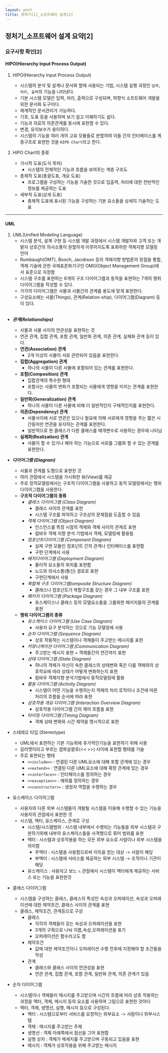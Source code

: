 ```yaml
---
layout: post
title: 정처기[1]_소프트웨어 설계[2]
---
```


## 정처기_소프트웨어 설계 요약[2]
### 요구사항 확인[2]



#### HIPO(Hierarchy Input Process Output)
1. HIPO(Hierarchy Input Process Output)
    - 시스템의 분석 및 설계나 문서화 할때 사용되는 기법, 시스템 실행 과정인 `입력, 처리, 출력`의 기능을 나타낸다.
    - 기본 시스템 모델은 입력, 처리, 출력으로 구성되며, 하향식 소프트웨어 개발을 위한 문서화 도구이다.
    - 체계적인 문서관리가 가능하다.
    - 기호, 도표 등을 사용하며 보기 쉽고 이해하기도 쉽다.
    - 기능과 자료의 의존관계를 동시에 표현할 수 있다.
    - 변경, 유지보수가 용이하다.
    - 시스템의 기능을 여러 개의 고유 모듈들로 분할하여 이들 간의 인터페이스를 계층구조로 표현한 것을 `HIPO Chart`라고 한다.

2. HIPO Chart의 종류
    - 가시적 도표(도식 목차)
        - 시스템의 전체적인 기능과 흐름을 보여주는 계층 구조도
    - 총체적 도표(총괄도표, 개요 도표)
        - 프로그램을 구성하는 기능을 기술한 것으로 입출력, 처리에 대한 전반적인 정보를 제공하는 도표
    - 세부적 도표(상세 도표)
        - 총체적 도표에 표시된 기능을 구성하는 기본 요소들을 상세히 기술하는 도표

-----------------------------------
#### UML

1. UML(Unified Modeling Language)
    - 시스템 분석, 설계 구현 등 시스템 개발 과정에서 시스템 개발자와 고객 또는 개발자 상호간의 의사소통이 원할하게 이루어지도록 표화하한 객체지향 모델링 언어
    - Rumbaugh(OMT), Booch, Jacobson 등의 객체지향 방법론의 장점을 통합, 객체 기술에 관한 국제표준화기구인 OMG(Object Management Group)에서 표준으로 지정함
    - 시스템 구조를 표현하는 6개의 구조 다이어그램과 동작을 표현하는 7개의 행위 다이어그램을 작성할 수 있다.
    - 가각의 다이어그램은 사물과 사물간의 관계를 용도에 맞게 표현한다.
    - 구성요소에는 사물(Things), 관계(Relation-ship), 다이어그램(Diagram) 등이 있다.
    <br>

- ___관계(Relationships)___
    - 사물과 사물 사이의 연관성을 표현하는 것
    - 연관 관계, 집합 관계, 포함 관계, 일반화 관계, 의존 관계, 실체화 관계 등이 있다.
    - __연관(Association) 관계__
        - 2개 이상의 사물이 서로 관련되어 있음을 표현한다.
    - __집합(Aggregation) 관계__
        - 하나의 사물이 다른 사물에 포함되어 있는 관계를 표현한다.
    - __포함(Composition) 관계__
        - 집합관계의 특수한 형태
        - 포함사는 사물의 변화가 포함되는 사물에게 영향을 미치는 관계를 표현한다.
    - __일반화(Generalization) 관계__
        - 하나의 사물이 다른 사물에 비해 더 일반적인지 구체적인지를 표현한다.
    - __의존(Dependency) 관계__
        - 사물사이에 서로 연관은 있으나 필요에 의해 서로에게 영향을 주는 짧은 시간동아만 연관을 유지하는 관계를 표현한다.
        - 일반적으로 한 클래스가 다른 클래스를 매개변수로 사용하는 경우에 나타남
    - __실체화(Realization) 관계__
        - 사물이 할 수 있거나 해야 하는 기능으로 서로를 그룹화 할 수 있는 관계를 표현한다.
    
    
- ___다이어그램 (Diagram)___
    - 사물과 관계를 도형으로 표현한 것
    - 여러 관점에서 시스템을 가시화한 뷰(View)를 제공
    - 주로 정적모델링에서는 구조적 다이어그램을 사용하고 동적 모델링에서는 행위 다이어그램을 사용한다.
    - __구조적 다이어그램의 종류__
        - _클래스 다이어그램 (Class Diagram)_
            - 클래스 사이의 관계를 표현
            - 시스템 구조를 파악하고 구조상의 문제점을 도출할 수 있음
        - _객체 다이어그램 (Object Diagram)_
            - 인스턴스를 특정 시점의 객체와 객체 사이의 관계로 표현
            - 럼바우 객체 지향 분석 기법에서 객체, 모델링에 활용됨
        - _컴포넌트다이어그램 (Component Diagram)_
            - 실제 구현 모듈인 컴포넌트 간의 관계나 인터페이스를 표현함
            - 구현 단계에서 사용   
        - _배치다이어그램 (Deployment Diagram)_
            - 물리적 요소들의 위치를 표현함
            - 노드와 의사소통(통신) 경로로 표현
            - 구현단계에서 사용
        - _복합체 구조 다이어그램(omposite Structure Diagram)_
            - 클래스나 컴포넌트가 복합구조를 갖는 경우 그 내부 구조를 표현 
        - _패키지 다이어그램 (Package Diagram)_
            - 유스케이스나 클래스 등의 모델요소들을 그룹화한 패키지들의 관계를 표현
    - __행위 다이어그램의 종류__
        - _유스케이스 다이어그램 (Use Case Diagram)_
            - 사용자 요구 분석하는 것으로 기능 모델링에 사용 
        - _순차 다이어그램 (Sequence Diagram)_
            - 상호 작용하는 시스템이나 객체들이 주고받는 메시지를 표현
        - _커뮤니케이션 다이어그램 (Communication Diagram)_
            - 주고받는 메시지 표현 + 객체들간의 연간까지 표현
        - _상태 다이어그램 (State Diagram)_
            - 하나의 객체가 자신이 속한 클래스의 상태변화 혹은 다를 객체와의 상호작요에 따라 상태가 어떻게 변화하는지 표현
            - 럼바우 객체지향 분석기법에서 동적모델링에 활용
        - _활동 다이어그램 (Activity Diagram)_
            - 시스템이 어떤 기능을 수행하는지 객체의 처리 로직이나 조건에 따른 처리의 흐름을 순서에 따라 표현
        - _상호작용 개요 다이어그램 (Interaction Overview Diagram)_
            - 상호작용 다이어그램 간의 제어 흐름을 표현 
        - _타이밍 다이어그램 (Timing Diagram)_
            - 객체 상태 변화와 시간 제약을 명시적으로 표현 


- 스테레오 타입 (Stereotype)
    - UML에서 표현하는 기본 기능외에 추가적인기능을 표현하기 위해 사용
    - 길러멧이라고 부르는 겹화살괄호(<< >>) 사이에 표현할 형태를 기술
    - 주로 표현되는 형태
        - `<<include>>` :  연결된 다른 UML요소에 대해 포함 관계에 있는 경우
        - `<<extend>>` : 연결된 다른 UML요소에 대해 확장 관계에 있는 경우
        - `<<interface>>` : 인터페이스를 정의하는 경우
        - `<<exception>>` : 예외를 정의하는 경우
        - `<<constructor>>` : 생정자 역할을 수행하는 경우  


- 유스케이스 다이어그램
    - 사용자와 다른 외부 시스템들이 개발될 시스템을 이용해 수행할 수 있는 기능을 사용자의 관점에서 표현한 것
    - 시스템, 액터, 유스케이스, 관계로 구성
        - 시스템/시스템범위 : 시스템 내부에서 수행되는 기능들을 외부 시스템과 구분하기위해 내부의 유스케이스들을 사격형으로 묶어 범위를 표현
        - 액터 : 시스템과 상호작용을 하는 모든 외부 요소로 사람이나 외부 시스템을 의미함
            - 주액터 : 시스템을 사용함으로써 이득을 얻는 대상 -> 사람이 해당
            - 부액터 : 시스템에 서비스를 제공하는 외부 시스템 -> 조직이나 기관이 해당
        - 유스케이스 : 사용자고 보느 ㄴ관점에서 시스템이 액터에게 제공하는 서비스 또는 기능을 표현한것


- 클래스 다이어그램
    - 시스템을 구성하는 클래스, 클래스의 특성인 속성과 오퍼레이션, 속성과 오퍼레이션에 대한 제약조건, 클래스 사이의 관계를 표현
    - 클래스, 제약조건, 관계등으로 구성
        - 클래스
            - 각각의 객체들이 갖는 속성과 오퍼레이션을 표현
            - 3개의 구획으로 나눠 이름,속성,오퍼레이션을 표기
            - 오퍼레이션은 함수라고도 함
        - 제약조건
            - 값에 대한 제약조건이나 오퍼레이션 수행 전후에 지정해야 할 조건들을 작성
        - 관계
            - 클래스와 클래스 사이의 연관성을 표현
            - 연관 관계, 집합 관계, 포함 관계, 일반화 관계, 의존 관계가 있음


- 순차 다이어그램
    -  시스템이나 객체들이 메시지를 주고받으며 시간의 흐름에 따라 상호 작용하는 과정을 액터, 객체, 메시지 등의 요소를 사용하여 그림으로 표현한 것아다
    -  액터, 객체, 생명선, 실행, 메시지 등으로 구성된다.
        - 액터 : 시스템으로부터 서비스를 요청하는 외부요소 -> 사람이나 외부시스템
        - 객체 : 메시지를 주고받는 주체
        - 생명선 : 객체 아래쪽에서 점선을 그어 표현함
        - 실행 상자 : 객체가 메세지를 주고받으며 구동되고 있음을 표현
        - 메시지 : 객체가 상호작용을 위해 주고받는 메시지












